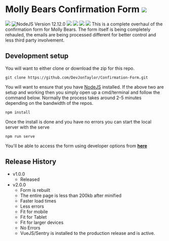 # Molly Bears Confirmation Form ![](https://img.shields.io/badge/Confirmation_Form_v2-8e53a3?style=plastic) 
![](https://img.shields.io/badge/VueJS-v2.6.10-41b883?style=plastic&logo=vue.js) ![NodeJS Version 12.12.0](https://img.shields.io/badge/NodeJS-v12.12.0-43853d?logo=node.js&style=plastic) ![](https://img.shields.io/badge/PHP-v7.3.0-88d?style=plastic&logo=php) ![](https://img.shields.io/badge/MySQL-v10.2.27-88d?style=plastic&logo=mysql) ![](https://img.shields.io/badge/Joomla!-v3.9.13-f27042?style=plastic&logo=Joomla) ![](https://img.shields.io/badge/Babel-v10.0.1-eeda7c?style=plastic&logo=babel) 
This is a complete overhaul of the confirmation form for Molly Bears.  The form itself is being completely rehauled, the emails are being processed different for better control and less third party involvement.
## Development setup
You will want to either clone or download the zip for this repo.
```
git clone https://github.com/DevJonTaylor/Confirmation-Form.git
```
You will want to ensure that you have [NodeJS](https://nodejs.org) installed.
If the above two are setup and working then you simply open up a cmd/terminal and follow the command below.  Normally the process takes around 2-5 minutes depending on the bandwidth of the repos.
```
npm install
```
Once the install is done and you have no errors you can start the local server with the serve
```
npm run serve
```
You'll be able to access the form using developer options from **[here](http://localhost:3000)**
## Release History
* v1.0.0
	* Released
* v2.0.0
    * Form is rebuilt
    * The entire page is less than 200kb after minified
    * Faster load times
    * Less errors
    * Fit for mobile
    * Fit for Tablet
    * Fit for larger devices
    * No Errors
    * VueJS/Sentry is installed to the production release and is active.
